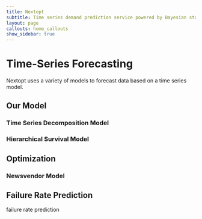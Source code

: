 ```yaml
---
title: Nextopt
subtitle: Time series demand prediction service powered by Bayesian statistics
layout: page
callouts: home_callouts
show_sidebar: true
---
```


# Time-Series Forecasting
 Nextopt uses a variety of models to forecast data based on a time series model.

## Our Model
### Time Series Decomposition Model
### Hierarchical Survival Model
## Optimization
### Newsvendor Model
## Failure Rate Prediction
 failure rate prediction